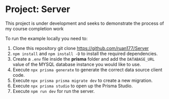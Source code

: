 

# Project: Server

This project is under development and seeks to demonstrate the process of my course completion work

To run the example locally you need to:

1. Clone this repository git clone https://github.com/ruan177/Server
2. `npm install` and `npm install -D`  to install the required dependencies.
3. Create a `.env` file inside the **prisma** folder and add the `DATABASE_URL` value of the MYSQL database instance you would like to use.
4. Execute `npx prisma generate` to generate the correct data source client code.
5. Execute `npx prisma prisma migrate dev` to create a new migration.
6. Execute `npx prisma studio` to open up the Prisma Studio.
7. Execute `npm run dev` for run the server.


